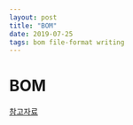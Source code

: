 ```yaml
---
layout: post
title: "BOM"
date: 2019-07-25
tags: bom file-format writing
---
```

# BOM
[참고자료](https://brownbears.tistory.com/124)
